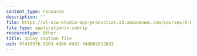 ```yaml
---
content_type: resource
description: ''
file: https://ol-ocw-studio-app-production.s3.amazonaws.com/courses/6-006-introduction-to-algorithms-spring-2020/9f4109fb51034366643234d802812b33_wEKFGdo4Sck.srt
file_type: application/x-subrip
resourcetype: Other
title: 3play caption file
uid: 9f4109fb-5103-4366-6432-34d802812b33
---
```

